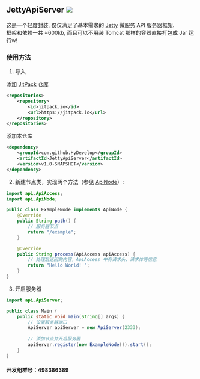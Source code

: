 ## JettyApiServer [![](https://jitpack.io/v/HyDevelop/JettyServer.svg)](https://jitpack.io/#HyDevelop/JettyServer)  
这是一个轻度封装, 仅仅满足了基本需求的 [Jetty](https://www.eclipse.org/jetty/) 微服务 API 服务器框架.<br>
框架和依赖一共 ≈600kb, 而且可以不用装 Tomcat 那样的容器直接打包成 Jar 运行w!<br>

### 使用方法  
1. 导入  

添加 [JitPack](https://jitpack.io/) 仓库  
`````xml
<repositories>
    <repository>
        <id>jitpack.io</id>
        <url>https://jitpack.io</url>
    </repository>
</repositories>
`````

添加本仓库  
`````xml
<dependency>
    <groupId>com.github.HyDevelop</groupId>
    <artifactId>JettyApiServer</artifactId>
    <version>v1.0-SNAPSHOT</version>
</dependency>
`````

2. 新建节点类，实现两个方法（参见 [ApiNode](https://github.com/HyDevelop/JettyServer/blob/master/src/main/java/api/ApiNode.java)）:  

`````Java
import api.ApiAccess;
import api.ApiNode;

public class ExampleNode implements ApiNode {
    @Override
    public String path() {
        // 服务器节点
        return "/example";
    }

    @Override
    public String process(ApiAccess apiAccess) {
        // 处理后返回的内容，ApiAccess 中有请求头、请求体等信息
        return "Hello World! ";
    }
}
`````

3. 开启服务器  

`````Java
import api.ApiServer;

public class Main {
    public static void main(String[] args) {
        // 设置服务器端口
        ApiServer apiServer = new ApiServer(2333);
        
        // 添加节点并开启服务器
        apiServer.register(new ExampleNode()).start();
    }
}
`````

#### 开发组群号：498386389  
